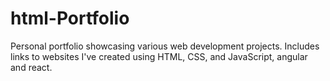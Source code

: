 # html-Portfolio
Personal portfolio showcasing various web development projects. Includes links to websites I've created using HTML, CSS, and JavaScript, angular and react.
